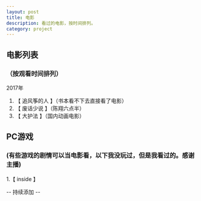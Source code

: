 ```yaml
---
layout: post
title: 电影
description: 看过的电影，按时间排列。
category: project
---
```

## 电影列表 

### （按观看时间排列）

2017年

1. 【 追风筝的人 】（书本看不下去直接看了电影）
2. 【 废话少说 】（陈翔六点半）
3. 【 大护法 】（国内动画电影）


## PC游戏

### (有些游戏的剧情可以当电影看，以下我没玩过，但是我看过的。感谢主播)

1.【 inside 】



-- 持续添加 --